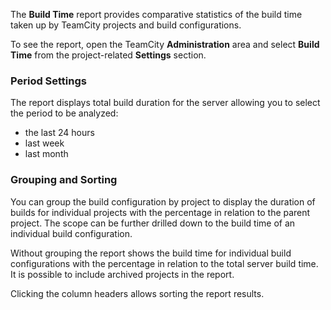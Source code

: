 [//]: # (title: Build Time Report)
[//]: # (auxiliary-id: Build Time Report)

The __Build Time__ report provides comparative statistics of the build time taken up by TeamCity projects and build configurations.



To see the report, open the TeamCity __Administration__ area and select __Build Time__ from the project\-related __Settings__ section.



### Period Settings

The report displays total build duration for the server allowing you to select the period to be analyzed: 


* the last 24 hours
* last week
* last month


### Grouping and Sorting

You can group the build configuration by project to display the duration of builds for individual projects with the percentage in relation to the parent project. The scope can be further drilled down to the build time of an individual build configuration.

Without grouping the report shows the build time for individual build configurations with the percentage in relation to the total server build time. It is possible to include archived projects in the report.

Clicking the column headers allows sorting the report results.
